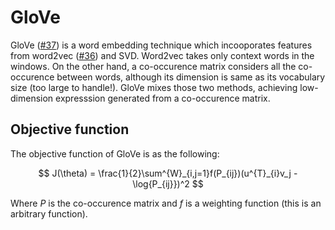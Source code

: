 GloVe
======

GloVe ([#37](https://github.com/tarohi24/literature/issues/37)) is a word embedding technique which incooporates features from word2vec ([#36](https://github.com/tarohi24/literature/issues/36)) and SVD.
Word2vec takes only context words in the windows. On the other hand, a co-occurence matrix considers all the co-occurence between words, although its dimension is same as its vocabulary size (too large to handle!). GloVe mixes those two methods, achieving low-dimension expresssion generated from a co-occurence matrix.

## Objective function
The objective function of GloVe is as the following:

$$
J(\theta) = \frac{1}{2}\sum^{W}_{i,j=1}f(P_{ij})(u^{T}_{i}v_j - \log{P_{ij}})^2
$$

Where $P$ is the co-occurence matrix and $f$ is a weighting function (this is an arbitrary function).
